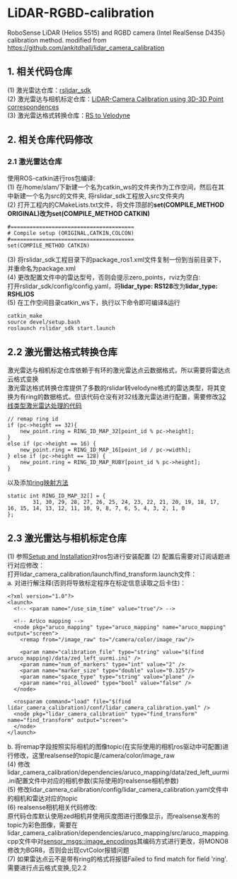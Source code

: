 # LiDAR-RGBD-calibration
RoboSense LiDAR (Helios 5515) and RGBD camera (Intel RealSense D435i) calibration method.
modified from https://github.com/ankitdhall/lidar_camera_calibration

## 1. 相关代码仓库
(1) 激光雷达仓库：[rslidar_sdk](https://github.com/RoboSense-LiDAR/rslidar_sdk)  
(2) 激光雷达与相机标定仓库：[LiDAR-Camera Calibration using 3D-3D Point correspondences](https://github.com/ankitdhall/lidar_camera_calibration)  
(3) 激光雷达格式转换仓库：[RS to Velodyne](https://github.com/HViktorTsoi/rs_to_velodyne)
## 2. 相关仓库代码修改
### 2.1 激光雷达仓库
使用ROS-catkin进行ros包编译:  
(1) 在/home/slam/下新建一个名为catkin_ws的文件夹作为工作空间，然后在其中新建一个名为src的文件夹, 将rslidar_sdk工程放入src文件夹内  
(2) 打开工程内的CMakeLists.txt文件，将文件顶部的**set(COMPILE_METHOD ORIGINAL)**改为**set(COMPILE_METHOD CATKIN)**
```
#=======================================
# Compile setup (ORIGINAL,CATKIN,COLCON)
#=======================================
set(COMPILE_METHOD CATKIN)
```
(3) 将rslidar_sdk工程目录下的package_ros1.xml文件复制一份到当前目录下，并重命名为package.xml  
(4) 更改配置文件中的雷达型号，否则会提示zero_points，rviz为空白:  
打开rslidar_sdk/config/config.yaml，将**lidar_type: RS128**改为**lidar_type: RSHLIOS**  
(5) 在工作空间目录catkin_ws下，执行以下命令即可编译&运行 
```
catkin_make
source devel/setup.bash
roslaunch rslidar_sdk start.launch
```

## 2.2 激光雷达格式转换仓库
激光雷达与相机标定仓库依赖于有环的激光雷达点云数据格式，所以需要将雷达点云格式变换  
激光雷达格式转换仓库提供了多数的rslidar转velodyne格式的雷达类型，将其变换为有ring的数据格式。但该代码仓没有对32线激光雷达进行配置，需要修改[32线类型激光雷达处理的代码](https://github.com/HViktorTsoi/rs_to_velodyne/blob/c7125ffe8616d26a74f45f91299824de0167b63d/src/rs_to_velodyne.cpp#L115)
```  
// remap ring id
if (pc->height == 32){
    new_point.ring = RING_ID_MAP_32[point_id % pc->height];
}
else if (pc->height == 16) {
    new_point.ring = RING_ID_MAP_16[point_id / pc->width];
} else if (pc->height == 128) {
    new_point.ring = RING_ID_MAP_RUBY[point_id % pc->height];
}
```
以及添加[ring映射方法](https://github.com/HViktorTsoi/rs_to_velodyne/blob/c7125ffe8616d26a74f45f91299824de0167b63d/src/rs_to_velodyne.cpp#L25)
```
static int RING_ID_MAP_32[] = {
        31, 30, 29, 28, 27, 26, 25, 24, 23, 22, 21, 20, 19, 18, 17, 16, 15, 14, 13, 12, 11, 10, 9, 8, 7, 6, 5, 4, 3, 2, 1, 0
};
```

## 2.3 激光雷达与相机标定仓库
(1) 参照[Setup and Installation](https://github.com/ankitdhall/lidar_camera_calibration/wiki/Welcome-to-%60lidar_camera_calibration%60-Wiki!)对ros包进行安装配置  
(2) 配置后需要对订阅话题进行对应修改：  
打开lidar_camera_calibration/launch/find_transform.launch文件：  
a. 对<!-- ArUco mapping -->进行解注释(否则将导致标定程序在标定信息读取之后卡住)：  
```
<?xml version="1.0"?>
<launch>
  <!-- <param name="/use_sim_time" value="true"/> -->
  
  <!-- ArUco mapping -->
  <node pkg="aruco_mapping" type="aruco_mapping" name="aruco_mapping" output="screen">
    <remap from="/image_raw" to="/camera/color/image_raw"/>

    <param name="calibration_file" type="string" value="$(find aruco_mapping)/data/zed_left_uurmi.ini" /> 
    <param name="num_of_markers" type="int" value="2" />
    <param name="marker_size" type="double" value="0.125"/>
    <param name="space_type" type="string" value="plane" />
    <param name="roi_allowed" type="bool" value="false" />
  </node>  

  <rosparam command="load" file="$(find lidar_camera_calibration)/conf/lidar_camera_calibration.yaml" />
  <node pkg="lidar_camera_calibration" type="find_transform" name="find_transform" output="screen">
  </node>
</launch>
```
b. 将remap字段按照实际相机的图像topic(在实际使用的相机ros驱动中可配置)进行修改，这里realsense的topic是/camera/color/image_raw  
(4) 修改lidar_camera_calibration/dependencies/aruco_mapping/data/zed_left_uurmi.ini配置文件中对应的相机参数(实际使用的realsense相机参数)  
(5) 修改lidar_camera_calibration/config/lidar_camera_calibration.yaml文件中的相机和雷达对应的topic  
(6) realsense相机相关代码修改:  
原代码仓库默认使用zed相机并使用灰度图进行图像显示，而realsense发布的topic为彩色图像，需要在lidar_camera_calibration/dependencies/aruco_mapping/src/aruco_mapping.cpp文件中对[sensor_msgs::image_encodings](https://github.com/ankitdhall/lidar_camera_calibration/blob/13d52954fa18ee3eef86272757555a28a2532c71/dependencies/aruco_mapping/src/aruco_mapping.cpp#L167)其编码方式进行更改，将MONO8修改为BGR8，否则会出现cvtColor报错问题  
(7) 如果雷达点云不是带有ring的格式将报错Failed to find match for field 'ring'.需要进行点云格式变换,见2.2

